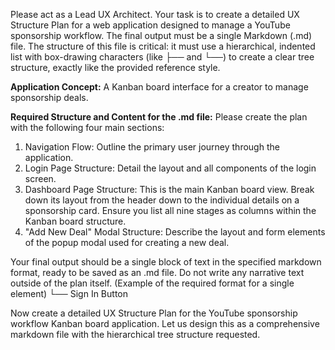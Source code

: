 Please act as a Lead UX Architect. Your task is to create a detailed UX Structure Plan for a web application designed to manage a YouTube sponsorship workflow. The final output must be a single Markdown (.md) file. The structure of this file is critical: it must use a hierarchical, indented list with box-drawing characters (like ├── and └──) to create a clear tree structure, exactly like the provided reference style. 

**Application Concept:** A Kanban board interface for a creator to manage sponsorship deals.

**Required Structure and Content for the .md file:** Please create the plan with the following four main sections:  
1. Navigation Flow: Outline the primary user journey through the application.  
2. Login Page Structure: Detail the layout and all components of the login screen.  
3. Dashboard Page Structure: This is the main Kanban board view. Break down its layout from the header down to the individual details on a sponsorship card. Ensure you list all nine stages as columns within the Kanban board structure.  
4. "Add New Deal" Modal Structure: Describe the layout and form elements of the popup modal used for creating a new deal.  

Your final output should be a single block of text in the specified markdown format, ready to be saved as an .md file. Do not write any narrative text outside of the plan itself. (Example of the required format for a single element) └── Sign In Button

Now create a detailed UX Structure Plan for the YouTube sponsorship workflow Kanban board application. Let us design this as a comprehensive markdown file with the hierarchical tree structure requested.
